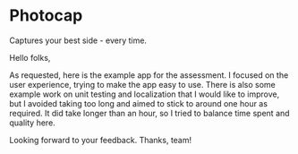 # Photocap
Captures your best side - every time.


Hello folks,

As requested, here is the example app for the assessment.
I focused on the user experience, trying to make the app easy to use.
There is also some example work on unit testing and localization that I would like to improve, but I avoided taking too long and aimed to stick to around one hour as required. It did take longer than an hour, so I tried to balance time spent and quality here.

Looking forward to your feedback. Thanks, team!
